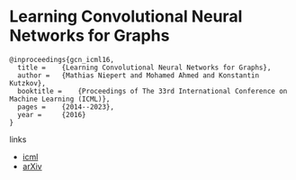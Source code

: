 # Learning Convolutional Neural Networks for Graphs

```
@inproceedings{gcn_icml16,
  title = 	 {Learning Convolutional Neural Networks for Graphs},
  author = 	 {Mathias Niepert and Mohamed Ahmed and Konstantin Kutzkov},
  booktitle = 	 {Proceedings of The 33rd International Conference on Machine Learning (ICML)},
  pages = 	 {2014--2023},
  year = 	 {2016}
}
```

links
- [icml](http://proceedings.mlr.press/v48/niepert16.html)
- [arXiv](https://arxiv.org/abs/1605.05273)
